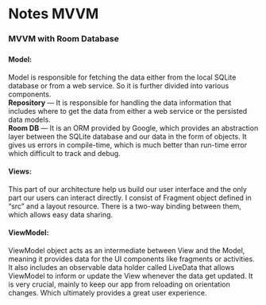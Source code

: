 # Notes MVVM

<h3>MVVM with Room Database<h3>

<h4>Model:</h4>
Model is responsible for fetching the data either from the local SQLite database or from a web service. So it is further divided into various components.
<br>
  <b>  Repository</b> — It is responsible for handling the data information that includes where to get the data from either a web service or the persisted data models.
<br>
  <b>  Room DB</b> — It is an ORM provided by Google, which provides an abstraction layer between the SQLite database and our data in the form of objects. It gives us errors in compile-time, which is much better than run-time error which difficult to track and debug.
  
<br>

<h4>Views:</h4>
This part of our architecture help us build our user interface and the only part our users can interact directly. I consist of Fragment object defined in “src” and a layout resource. There is a two-way binding between them, which allows easy data sharing.

<br>

<h4>ViewModel:</h4>
ViewModel object acts as an intermediate between View and the Model, meaning it provides data for the UI components like fragments or activities. It also includes an observable data holder called LiveData that allows ViewModel to inform or update the View whenever the data get updated. It is very crucial, mainly to keep our app from reloading on orientation changes. Which ultimately provides a great user experience.

